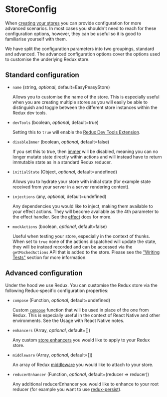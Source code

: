 # StoreConfig

When [creating your stores](/docs/api/create-store) you can provide configuration for more advanced scenarios. In most cases you shouldn't need to reach for these configuration options, however, they can be useful so it is good to familiarise yourself with them.

We have split the configuration parameters into two groupings, standard and advanced. The advanced configuration options cover the options used to customise the underlying Redux store.

## Standard configuration

- `name` (string, *optional*, default=EasyPeasyStore)

  Allows you to customise the name of the store. This is especially useful when you are creating multiple stores as you will easily be able to distinguish and toggle between the different store instances within the Redux dev tools.

- `devTools` (boolean, *optional*, default=true)

  Setting this to `true` will enable the [Redux Dev Tools Extension](https://github.com/zalmoxisus/redux-devtools-extension).

- `disableImmer` (boolean, *optional*, default=false)

  If you set this to true, then [immer](https://github.com/mweststrate/immer) will be disabled, meaning you can no longer mutate state directly within actions and will instead have to return immutable state as in a standard Redux reducer.

- `initialState` (Object, *optional*, default=undefined)

  Allows you to hydrate your store with initial state (for example state received from your server in a server rendering context).

- `injections` (any, *optional*, default=undefined)

  Any dependencies you would like to inject, making them available to your effect actions. They will become available as the 4th parameter to the effect handler. See the [effect](#effectaction) docs for more.

- `mockActions` (boolean, *optional*, default=false)

  Useful when testing your store, especially in the context of thunks. When set to `true` none of the actions dispatched will update the state, they will be instead recorded and can be accessed via the `getMockedActions` API that is added to the store.  Please see the ["Writing Tests"](#writing-tests) section for more information.

## Advanced configuration

Under the hood we use Redux. You can customise the Redux store via the following Redux-specific configuration properties:

- `compose` (Function, *optional*, default=undefined)

  Custom [`compose`](https://redux.js.org/api/compose) function that will be used in place of the one from Redux. This is especially useful in the context of React Native and other environments. See the Usage with React Native notes.

- `enhancers` (Array, *optional*, default=[])

  Any custom [store enhancers](https://redux.js.org/glossary#store-enhancer) you would like to apply to your Redux store.

- `middleware` (Array, *optional*, default=[])

  An array of Redux [middleware](https://redux.js.org/glossary#middleware) you would like to attach to your store.

- `reducerEnhancer` (Function, *optional*, default=(reducer => reducer))

  Any additional reducerEnhancer you would like to enhance to your root reducer (for example you want to use [redux-persist](https://github.com/rt2zz/redux-persist)).